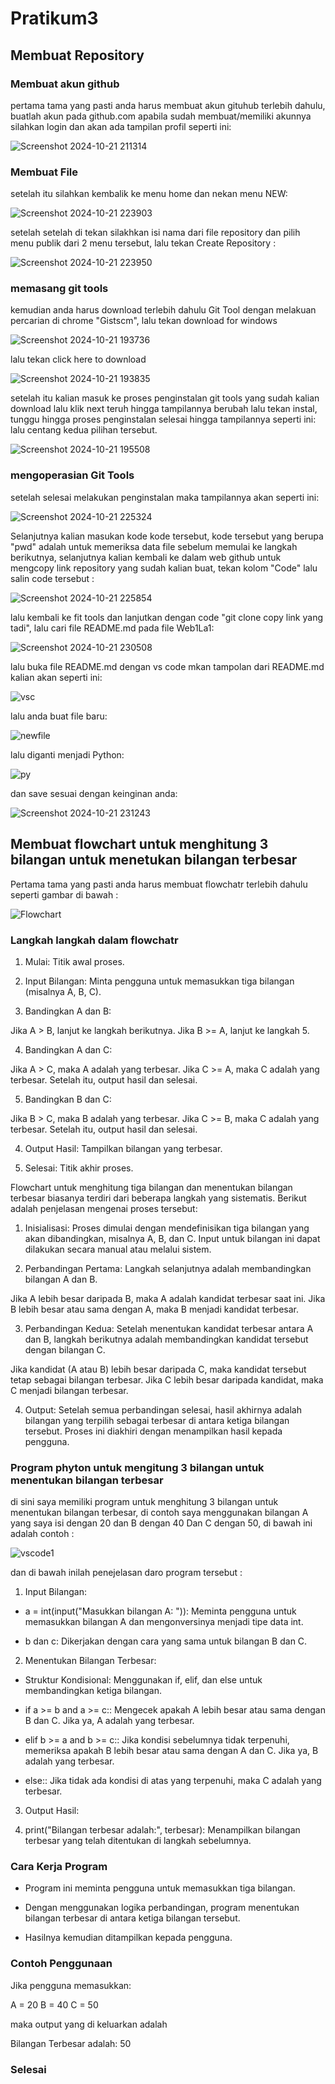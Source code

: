 # Pratikum3

## Membuat Repository

### Membuat akun github

pertama tama yang pasti anda harus membuat akun gituhub terlebih dahulu, buatlah akun pada github.com
apabila sudah membuat/memiliki akunnya silahkan login dan akan ada tampilan profil seperti ini:

![Screenshot 2024-10-21 211314](https://github.com/user-attachments/assets/6412b8c3-5c1a-426c-8858-b9c24b9d083c)

### Membuat File
setelah itu silahkan kembalik ke menu home dan nekan menu NEW:

![Screenshot 2024-10-21 223903](https://github.com/user-attachments/assets/b3581a21-9e37-4b88-a158-50fdaabe52ff)

setelah setelah di tekan silakhkan isi nama dari file repository dan pilih menu publik dari 2 menu tersebut,
lalu tekan Create Repository :

![Screenshot 2024-10-21 223950](https://github.com/user-attachments/assets/ea54c45e-4105-4fd0-830c-6b69e3dc3ba0)

### memasang git tools

kemudian anda harus download terlebih dahulu  Git Tool dengan melakuan percarian di chrome "Gistscm",
lalu tekan download for windows

![Screenshot 2024-10-21 193736](https://github.com/user-attachments/assets/8be342db-48bf-44b9-bc6a-2ee0cbff75fe)

lalu tekan click here to download

![Screenshot 2024-10-21 193835](https://github.com/user-attachments/assets/c776a991-e2e6-44c3-a05f-e4b100ddbdbf)

setelah itu kalian masuk ke proses penginstalan git tools yang sudah kalian download lalu klik next teruh hingga tampilannya berubah lalu tekan instal,
tunggu hingga proses penginstalan selesai hingga tampilannya seperti ini: lalu centang kedua pilihan tersebut.

![Screenshot 2024-10-21 195508](https://github.com/user-attachments/assets/3ff9c5d1-927c-41f0-a0d9-3c576a0768b5)

### mengoperasian Git Tools

setelah selesai melakukan penginstalan maka tampilannya akan seperti ini:

![Screenshot 2024-10-21 225324](https://github.com/user-attachments/assets/4a922cd7-da8f-4559-b358-eae3e41ae126)

Selanjutnya kalian masukan kode kode tersebut, kode tersebut yang berupa "pwd" adalah untuk memeriksa data file sebelum memulai ke langkah berikutnya,
selanjutnya kalian kembali ke dalam web github untuk mengcopy link repository yang sudah kalian buat, tekan kolom "Code" lalu salin code tersebut :

![Screenshot 2024-10-21 225854](https://github.com/user-attachments/assets/54b8c182-da66-421a-8b87-adac06163d75)

lalu kembali ke fit tools dan lanjutkan dengan code "git clone copy link yang tadi", lalu cari file README.md pada file Web1La1:

![Screenshot 2024-10-21 230508](https://github.com/user-attachments/assets/c71c9011-073d-43d0-bdfc-3fe26745162c)


lalu buka file README.md dengan vs code mkan tampolan dari README.md kalian akan seperti ini:

![vsc](https://github.com/user-attachments/assets/d6a92ae7-aef6-483d-a7cb-b1a53010975b)

lalu anda buat file baru:

![newfile](https://github.com/user-attachments/assets/be70b973-63d9-4e88-b7dc-8548f3fd59ac)

lalu diganti menjadi Python:

![py](https://github.com/user-attachments/assets/528a8424-f8d1-467e-b85d-1384d58d6437)

dan save sesuai dengan keinginan anda:

![Screenshot 2024-10-21 231243](https://github.com/user-attachments/assets/18d79ffd-39ed-48aa-993e-8c3457bacaaf)

## Membuat flowchart untuk menghitung 3 bilangan untuk menetukan bilangan terbesar

Pertama tama yang pasti anda harus membuat flowchatr terlebih dahulu seperti gambar di bawah :

![Flowchart](https://github.com/user-attachments/assets/28009564-4db4-4c4f-8a4d-8184d8cda659)

### Langkah langkah dalam flowchatr

1. Mulai: Titik awal proses.

2. Input Bilangan: Minta pengguna untuk memasukkan tiga bilangan (misalnya A, B, C).

3. Bandingkan A dan B:

Jika A > B, lanjut ke langkah berikutnya.
Jika B >= A, lanjut ke langkah 5.

4. Bandingkan A dan C:

Jika A > C, maka A adalah yang terbesar.
Jika C >= A, maka C adalah yang terbesar.
Setelah itu, output hasil dan selesai.

5. Bandingkan B dan C:

Jika B > C, maka B adalah yang terbesar.
Jika C >= B, maka C adalah yang terbesar.
Setelah itu, output hasil dan selesai.

4. Output Hasil: Tampilkan bilangan yang terbesar.

7. Selesai: Titik akhir proses.

Flowchart untuk menghitung tiga bilangan dan menentukan bilangan terbesar biasanya terdiri dari beberapa langkah yang sistematis. Berikut adalah penjelasan mengenai proses tersebut:

1. Inisialisasi: Proses dimulai dengan mendefinisikan tiga bilangan yang akan dibandingkan, misalnya A, B, dan C. Input untuk bilangan ini dapat dilakukan secara manual atau melalui sistem.

2. Perbandingan Pertama: Langkah selanjutnya adalah membandingkan bilangan A dan B.

Jika A lebih besar daripada B, maka A adalah kandidat terbesar saat ini.
Jika B lebih besar atau sama dengan A, maka B menjadi kandidat terbesar.

3. Perbandingan Kedua: Setelah menentukan kandidat terbesar antara A dan B, langkah berikutnya adalah membandingkan kandidat tersebut dengan bilangan C.

Jika kandidat (A atau B) lebih besar daripada C, maka kandidat tersebut tetap sebagai bilangan terbesar.
Jika C lebih besar daripada kandidat, maka C menjadi bilangan terbesar.

4. Output: Setelah semua perbandingan selesai, hasil akhirnya adalah bilangan yang terpilih sebagai terbesar di antara ketiga bilangan tersebut. Proses ini diakhiri dengan menampilkan hasil kepada pengguna.

### Program phyton untuk mengitung 3 bilangan untuk menentukan bilangan terbesar

di sini saya memiliki program untuk menghitung 3 bilangan untuk menentukan bilangan terbesar,
di contoh saya menggunakan bilangan A yang saya isi dengan 20 dan B dengan 40 Dan C dengan 50, di bawah ini adalah contoh :

![vscode1](https://github.com/user-attachments/assets/7bf963c4-dc41-4fcc-aa06-942018686fa2)

dan di bawah inilah penejelasan daro program tersebut :

1. Input Bilangan:

- a = int(input("Masukkan bilangan A: ")): Meminta pengguna untuk memasukkan bilangan A dan mengonversinya menjadi tipe data int.

- b dan c: Dikerjakan dengan cara yang sama untuk bilangan B dan C.

2. Menentukan Bilangan Terbesar:

- Struktur Kondisional: Menggunakan if, elif, dan else untuk membandingkan ketiga bilangan.

- if a >= b and a >= c:: Mengecek apakah A lebih besar atau sama dengan B dan C. Jika ya, A adalah yang terbesar.

- elif b >= a and b >= c:: Jika kondisi sebelumnya tidak terpenuhi, memeriksa apakah B lebih besar atau sama dengan A dan C. Jika ya, B adalah yang terbesar.

- else:: Jika tidak ada kondisi di atas yang terpenuhi, maka C adalah yang terbesar.

3. Output Hasil:

4. print("Bilangan terbesar adalah:", terbesar): Menampilkan bilangan terbesar yang telah ditentukan di langkah sebelumnya.

### Cara Kerja Program

- Program ini meminta pengguna untuk memasukkan tiga bilangan.

- Dengan menggunakan logika perbandingan, program menentukan bilangan terbesar di antara ketiga bilangan tersebut.

- Hasilnya kemudian ditampilkan kepada pengguna.

### Contoh Penggunaan

Jika pengguna memasukkan:

A = 20
B = 40
C = 50

maka output yang di keluarkan adalah 

Bilangan Terbesar adalah: 50

### Selesai
